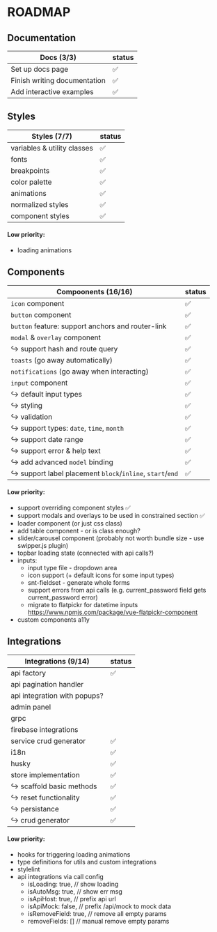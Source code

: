 # ROADMAP

## Documentation

| Docs (3/3)                   | status |
| ---------------------------- | ------ |
| Set up docs page             | ✅     |
| Finish writing documentation | ✅     |
| Add interactive examples     | ✅     |

## Styles

| Styles (7/7)                | status |
| --------------------------- | ------ |
| variables & utility classes | ✅     |
| fonts                       | ✅     |
| breakpoints                 | ✅     |
| color palette               | ✅     |
| animations                  | ✅     |
| normalized styles           | ✅     |
| component styles            | ✅     |

#### Low priority:

- loading animations

## Components

| Compoonents (16/16)                                       | status |
| --------------------------------------------------------- | ------ |
| `icon` component                                          | ✅     |
| `button` component                                        | ✅     |
| `button` feature: support anchors and router-link         | ✅     |
| `modal` & `overlay` component                             | ✅     |
| ↪ support hash and route query                            | ✅     |
| `toasts` (go away automatically)                          | ✅     |
| `notifications` (go away when interacting)                | ✅     |
| `input` component                                         | ✅     |
| ↪ default input types                                     | ✅     |
| ↪ styling                                                 | ✅     |
| ↪ validation                                              | ✅     |
| ↪ support types: `date`, `time`, `month`                  | ✅     |
| ↪ support date range                                      | ✅     |
| ↪ support error & help text                               | ✅     |
| ↪ add advanced `model` binding                            | ✅     |
| ↪ support label placement `block`/`inline`, `start`/`end` | ✅     |

#### Low priority:

- support overriding component styles ✅
- support modals and overlays to be used in constrained section ✅
- loader component (or just css class)
- add table component - or is class enough?
- slider/carousel component (probably not worth bundle size - use swipper.js plugin)
- topbar loading state (connected with api calls?)
- inputs:
  - input type file - dropdown area
  - icon support (+ default icons for some input types)
  - snt-fieldset - generate whole forms
  - support errors from api calls (e.g. current_password field gets current_password error)
  - migrate to flatpickr for datetime inputs https://www.npmjs.com/package/vue-flatpickr-component
- custom components a11y

## Integrations

| Integrations (9/14)          | status |
| ---------------------------- | ------ |
| api factory                  | ✅     |
| api pagination handler       |        |
| api integration with popups? |        |
| admin panel                  |        |
| grpc                         |        |
| firebase integrations        |        |
| service crud generator       | ✅     |
| i18n                         | ✅     |
| husky                        | ✅     |
| store implementation         | ✅     |
| ↪ scaffold basic methods     | ✅     |
| ↪ reset functionality        | ✅     |
| ↪ persistance                | ✅     |
| ↪ crud generator             | ✅     |

#### Low priority:

- hooks for triggering loading animations
- type definitions for utils and custom integrations
- stylelint
- api integrations via call config
  - isLoading: true, // show loading
  - isAutoMsg: true, // show err msg
  - isApiHost: true, // prefix api url
  - isApiMock: false, // prefix /api/mock to mock data
  - isRemoveField: true, // remove all empty params
  - removeFields: [] // manual remove empty params
